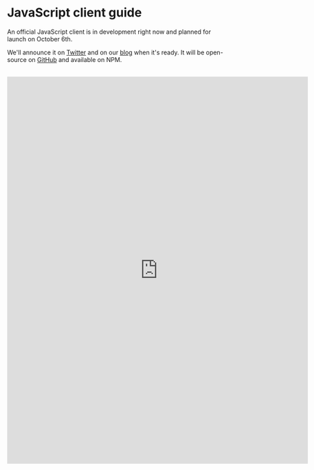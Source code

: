 # JavaScript client guide

An official JavaScript client is in development right now and planned for launch on October 6th.

We'll announce it on <a href="https://twitter.com/heroicdev?lang=en" target="\_blank">Twitter</a> and on our <a href="https://blog.heroiclabs.com/" target="\_blank">blog</a> when it's ready. It will be open-source on <a href="https://github.com/heroiclabs" target="\_blank">GitHub</a> and available on NPM.

<br/>
<iframe src="https://docs.google.com/forms/d/e/1FAIpQLScNkq6Et3yVOU2M6eHPTrl_Filn_PHnth_yK_wqnFpj_7xxaA/viewform?embedded=true" width="700" height="900" frameborder="0" marginheight="0" marginwidth="0">Loading...</iframe>
